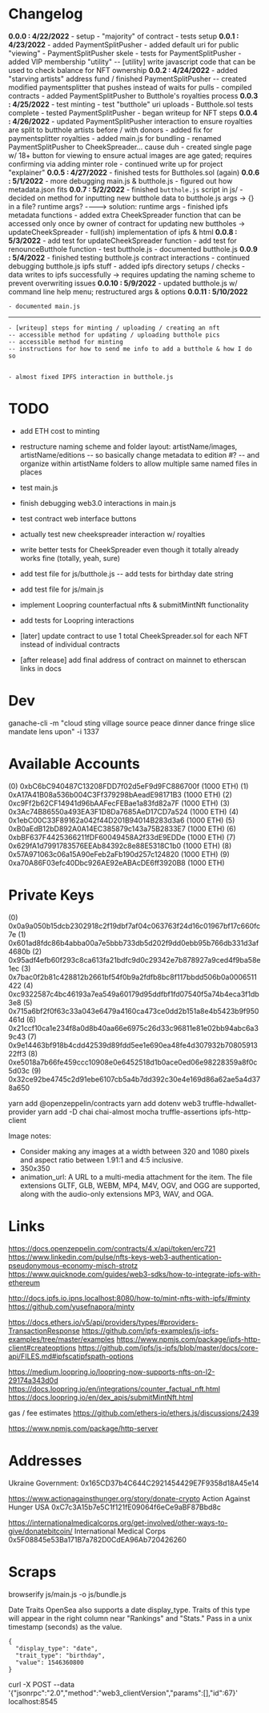 # Changelog

**0.0.0 : 4/22/2022**
	- setup
	- "majority" of contract
	- tests setup
	**0.0.1 : 4/23/2022**
	- added PaymentSplitPusher
	- added default uri for public "viewing"
	- PaymentSplitPusher skele
	- tests for PaymentSplitPusher
	- added VIP membership "utility"
	-- [utility] write javascript code that can be used to check balance for NFT ownership
	**0.0.2 : 4/24/2022**
	- added "starving artists" address fund / finished PaymentSplitPusher
	-- created modified paymentsplitter that pushes instead of waits for pulls
	- compiled contracts
	- added PaymentSplitPusher to Butthole's royalties process
	**0.0.3 : 4/25/2022**
	- test minting
	- test "butthole" uri uploads
	- Butthole.sol tests complete
	- tested PaymentSplitPusher
	- began writeup for NFT steps
	**0.0.4 : 4/26/2022**
	- updated PaymentSplitPusher interaction to ensure royalties are split to butthole artists before / with donors
	- added fix for paymentsplitter royalties
	- added main.js for bundling
	- renamed PaymentSplitPusher to CheekSpreader... cause duh
	- created single page w/ 18+ button for viewing to ensure actual images are age gated; requires confirming via adding minter role
	- continued write up for project "explainer"
	**0.0.5 : 4/27/2022**
	- finished tests for Buttholes.sol (again)
	**0.0.6 : 5/1/2022**
	- more debugging main.js & butthole.js
	- figured out how metadata.json fits
	**0.0.7 : 5/2/2022**
	- finished `butthole.js` script in js/
	- decided on method for inputting new butthole data to butthole.js args -> {} in a file? runtime args? ----> solution: runtime args
	- finished ipfs metadata functions
	- added extra CheekSpreader function that can be accessed only once by owner of contract for updating new buttholes -> updateCheekSpreader
	- full(ish) implementation of ipfs & html
	**0.0.8 : 5/3/2022**
	- add test for updateCheekSpreader function
	- add test for renounceButthole function
	- test butthole.js
	- documented butthole.js
	**0.0.9 : 5/4/2022**
	- finished testing butthole.js contract interactions
	- continued debugging butthole.js ipfs stuff
	- added ipfs directory setups / checks
	- data writes to ipfs successfully -> requires updating the naming scheme to prevent overwriting issues
	**0.0.10 : 5/9/2022**
	- updated butthole.js w/ command line help menu; restructured args & options
	**0.0.11 : 5/10/2022**

	- documented main.js

------------------------------------------------------------------------
	- [writeup] steps for minting / uploading / creating an nft
	-- accessible method for updating / uploading butthole pics
	-- accessible method for minting
	-- instructions for how to send me info to add a butthole & how I do so


	- almost fixed IPFS interaction in butthole.js


# TODO

- add ETH cost to minting

- restructure naming scheme and folder layout: artistName/images, artistName/editions
-- so basically change metadata to edition #?
-- and organize within artistName folders to allow multiple same named files in places


- test main.js
- finish debugging web3.0 interactions in main.js
- test contract web interface buttons

- actually test new cheekspreader interaction w/ royalties
- write better tests for CheekSpreader even though it totally already works fine (totally, yeah, sure)

- add test file for js/butthole.js
-- add tests for birthday date string
- add test file for js/main.js

- implement Loopring counterfactual nfts & submitMintNft functionality
- add tests for Loopring interactions


- [later] update contract to use 1 total CheekSpreader.sol for each NFT instead of individual contracts
- [after release] add final address of contract on mainnet to etherscan links in docs

# Dev

ganache-cli -m "cloud sting village source peace dinner dance fringe slice mandate lens upon" -i 1337

Available Accounts
==================
(0) 0xbC6bC940487C13208FDD7f02d5eF9d9FC886700f (1000 ETH)
(1) 0xA17A41B08a536b004C3Ff379298bAeadE98171B3 (1000 ETH)
(2) 0xc9Ff2b62CF14941d96bAAFecFEBae1a83fd82a7F (1000 ETH)
(3) 0x3Ac74B86550a493EA3F1D8Da7685AeD17CD7a524 (1000 ETH)
(4) 0x1ebC00C33F89162a042f44D201B94014B283d3a6 (1000 ETH)
(5) 0xB0aEdB12bD892A0A14EC385879c143a75B2833E7 (1000 ETH)
(6) 0xbBF637F4425366211fDF60049458A2f33dE9EDDe (1000 ETH)
(7) 0x629fA1d7991783576EEAb84392c8e88E5318C1b0 (1000 ETH)
(8) 0x57A971063c06a15A90eFeb2aFb190d257c124820 (1000 ETH)
(9) 0xa70A86F03efc40Dbc926AE92eABAcDE6ff3920B8 (1000 ETH)

Private Keys
==================
(0) 0x0a9a050b15dcb2302918c2f19dbf7af04c063763f24d16c01967bf17c660fc7e
(1) 0x601ad8fdc86b4abba00a7e5bbb733db5d202f9dd0ebb95b766db331d3af4680b
(2) 0x95adf4efb60f293c8ca613fa21bdfc9d0c29342e7b878927a9ced4f9ba58e1ec
(3) 0x7bac0f2b81c428812b2661bf54f0b9a2fdfb8bc8f117bbdd506b0a0006511422
(4) 0xc9322587c4bc46193a7ea549a60179d95ddfbf1fd07540f5a74b4eca3f1db3e8
(5) 0x715a6bf2f0f63c33a043e6479a4160ca473ce0dd2b151a8e4b5423b9f950461d
(6) 0x21ccf10ca1e234f8a0d8b40aa66e6975c26d33c96811e81e02bb94abc6a39c43
(7) 0x9e14463bf918b4cdd42539d89fdd5ee1e690ea48fe4d307932b7080591322ff3
(8) 0xe5018a7b66fe459ccc10908e0e6452518d1b0ace0ed06e98228359a8f0c5d03c
(9) 0x32ce92be4745c2d91ebe6107cb5a4b7dd392c30e4e169d86a62ae5a4d378a650

yarn add @openzeppelin/contracts
yarn add dotenv web3 truffle-hdwallet-provider
yarn add -D chai chai-almost mocha truffle-assertions ipfs-http-client

Image notes:
- Consider making any images at a width between 320 and 1080 pixels and aspect ratio between 1.91:1 and 4:5 inclusive.
- 350x350
- animation_url: A URL to a multi-media attachment for the item. The file extensions GLTF, GLB, WEBM, MP4, M4V, OGV, and OGG are supported, along with the audio-only extensions MP3, WAV, and OGA.

# Links

https://docs.openzeppelin.com/contracts/4.x/api/token/erc721
https://www.linkedin.com/pulse/nfts-keys-web3-authentication-pseudonymous-economy-misch-strotz
https://www.quicknode.com/guides/web3-sdks/how-to-integrate-ipfs-with-ethereum

http://docs.ipfs.io.ipns.localhost:8080/how-to/mint-nfts-with-ipfs/#minty
https://github.com/yusefnapora/minty

https://docs.ethers.io/v5/api/providers/types/#providers-TransactionResponse
https://github.com/ipfs-examples/js-ipfs-examples/tree/master/examples
https://www.npmjs.com/package/ipfs-http-client#createoptions
https://github.com/ipfs/js-ipfs/blob/master/docs/core-api/FILES.md#ipfscatipfspath-options

https://medium.loopring.io/loopring-now-supports-nfts-on-l2-29174a343d0d
https://docs.loopring.io/en/integrations/counter_factual_nft.html
https://docs.loopring.io/en/dex_apis/submitMintNft.html

gas / fee estimates
https://github.com/ethers-io/ethers.js/discussions/2439


https://www.npmjs.com/package/http-server


# Addresses

Ukraine Government:
0x165CD37b4C644C2921454429E7F9358d18A45e14

https://www.actionagainsthunger.org/story/donate-crypto
Action Against Hunger USA
0xC7c3A15b7e5C1f121fE09064f6eCe9aBF87Bbd8c

https://internationalmedicalcorps.org/get-involved/other-ways-to-give/donatebitcoin/
International Medical Corps
0x5F08845e53Ba171B7a782D0CdEA96Ab720426260

# Scraps

browserify js/main.js -o js/bundle.js

Date Traits
OpenSea also supports a date display_type. Traits of this type will appear in the right column near "Rankings" and "Stats." Pass in a unix timestamp (seconds) as the value.

    {
      "display_type": "date", 
      "trait_type": "birthday", 
      "value": 1546360800
    }


curl -X POST --data '{"jsonrpc":"2.0","method":"web3_clientVersion","params":[],"id":67}' localhost:8545

